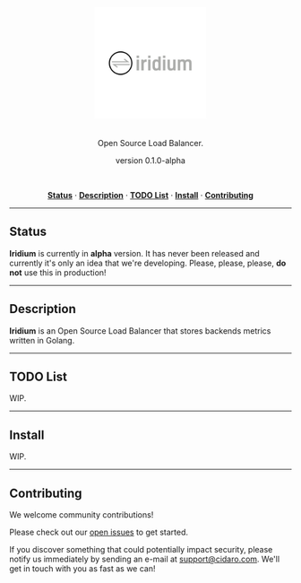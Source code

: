 <div align="center">
  <br/>
  <img src="./iridium.png" width="200" />
  <br/>
  <br/>
  <p>
    Open Source Load Balancer.
  </p>
  <p>
    version 0.1.0-alpha
  </p>
  <br/>
  <p>
    <a href="#status"><strong>Status</strong></a> ·
    <a href="#description"><strong>Description</strong></a> ·
    <a href="#TODOlist"><strong>TODO List</strong></a> ·
    <a href="#install"><strong>Install</strong></a> ·
    <a href="#contributing"><strong>Contributing</strong></a>
  </p>
</div>

---

## Status

**Iridium** is currently in **alpha** version. It has never been released and currently it's only an idea that we're developing. Please, please, please, **do not** use this in production!

---

## Description

**Iridium** is an Open Source Load Balancer that stores backends metrics written in Golang.

---

## TODO List

WIP.

---

## Install

WIP.

---

## Contributing

We welcome community contributions!

Please check out our <a href="https://github.com/CIDARO/iridium/issues">open issues</a> to get started.

If you discover something that could potentially impact security, please notify us immediately by sending an e-mail at <a href="mailto:support@cidaro.com">support@cidaro.com</a>. We'll get in touch with you as fast as we can!
